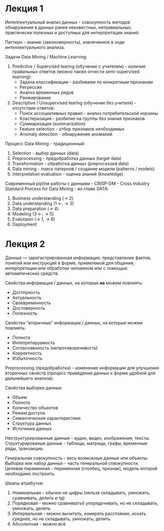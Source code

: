 # Лекция 1

Интеллектуальный анализ данных - совокупность методов обнаружения в данных ранее неизвестных, нетривиальных, практически полезных и доступных для интерпретации знаний.  

Паттерн - знание (закономерность), извлеченное в ходе интеллектуального анализа.  

Задачи Data Mining / Machine Learning:
1. Predictive / Supervised learing (обучение с учителем) - наличие правильных ответов (можно также отнести semi-supervised learning):
    - Задача классификации - разбиваем по конкретным признакам
    - Регрессия
    - Анализ временных рядов
    - Ранжирование
2. Descriptive / Unsupervised learing (обучение без учителя) - отсутствие ответов:
    - Поиск ассоциативных правил - анализ потребительской корзины
    - Кластеризация - разбитие на группы без знания признаков
    - Суммаризация (summarization)
    - Feature selection - отбор признаков необходимых
    - Anomaly detection - обнаружение аномалий

Процесс Data Mining - традиционный:
  1. Selection - выбор данных (data)
  2. Preprocessing - предобработка данных (target data)
  3. Transformation - обработка данных (preprocessed data)
  4. Data mining - поиск патернов / создание модели (patterns / models)
  5. Interpretation evaluation - оценка знаний (knowledge)

Современный pipline работы с данными - CRISP-DM - Cross Industry Standard Process for Data Mining - во главе DATA:
  1. Business understanding (-> 2)
  2. Data understanding (1 <-, -> 3)
  3. Data preparation (-> 4)
  4. Modeling (3 <-, -> 5)
  5. Evalutaion (-> 1, -> 6)
  6. Deployment

# Лекция 2

Данные — зарегистрированная информация; представление фактов, понятий или инструкций в форме, приемлемой для общения, интерпретации или обработки человеком или с помощью автоматических средств.  

Свойства информации / данных, на которые **не** можем повлиять:
- Достпуность
- Актуальность
- Своевременность
- Достоверность
- Полезность

Свойства "вторичные" информации / данных, на которые можем повлиять:
- Полнота
- Интепретируемость
- Согласоавнность (непротиворечивость)
- Корректность
- Избыточность

Preprocessing (предобработка) - изменение информации для улучшения вторичных свойств (процесс приведения данных к форме удобной для дальнейшего анализа).

Свойства выборки данных:
- Объем
- Полнота
- Количество объектов
- Режим доступа
- Семантические характеристики
- Структура данных 
- Источники данных

Неструктурированные данные - аудио, видео, изображения, тексты.   
Структурированые данные - таблицы, матрицы, графы, временные ряды, транзакции.   

Генеральная совокупность - весь возможные данные или объекты.  
Выборка или набор данных - часть генеральной совокупности.   
Целевая переменная - переменная (столбец, признак), модель которой необходимо построить.

Шкалы атрибутов:
1. Номинальная - обычно не цифры (нельзя складывать, умножать, сравнивать, делить и тд)
2. Порядковая - можно сравниватьб упорядочивать, но не складывать, умножать, делить
3. Интервальная - можно вычитать, измерять расстояние, искать среднее, но не складывать, умножать, делить
4. Абсолютная - можно всё


